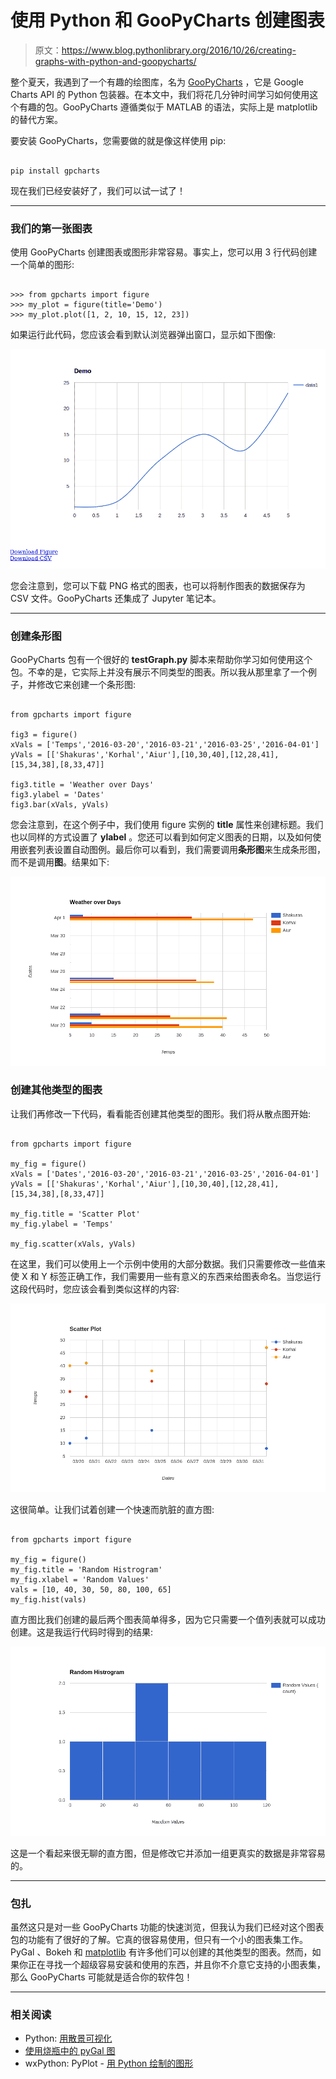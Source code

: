 # 使用 Python 和 GooPyCharts 创建图表

> 原文：<https://www.blog.pythonlibrary.org/2016/10/26/creating-graphs-with-python-and-goopycharts/>

整个夏天，我遇到了一个有趣的绘图库，名为 [GooPyCharts](https://github.com/Dfenestrator/GooPyCharts) ，它是 Google Charts API 的 Python 包装器。在本文中，我们将花几分钟时间学习如何使用这个有趣的包。GooPyCharts 遵循类似于 MATLAB 的语法，实际上是 matplotlib 的替代方案。

要安装 GooPyCharts，您需要做的就是像这样使用 pip:

```

pip install gpcharts

```

现在我们已经安装好了，我们可以试一试了！

* * *

### 我们的第一张图表

使用 GooPyCharts 创建图表或图形非常容易。事实上，您可以用 3 行代码创建一个简单的图形:

```

>>> from gpcharts import figure
>>> my_plot = figure(title='Demo')
>>> my_plot.plot([1, 2, 10, 15, 12, 23])

```

如果运行此代码，您应该会看到默认浏览器弹出窗口，显示如下图像:

![gpchart_simple](img/adb18933551ffe5649f5645be92cf880.png)

您会注意到，您可以下载 PNG 格式的图表，也可以将制作图表的数据保存为 CSV 文件。GooPyCharts 还集成了 Jupyter 笔记本。

* * *

### 创建条形图

GooPyCharts 包有一个很好的 **testGraph.py** 脚本来帮助你学习如何使用这个包。不幸的是，它实际上并没有展示不同类型的图表。所以我从那里拿了一个例子，并修改它来创建一个条形图:

```

from gpcharts import figure

fig3 = figure()
xVals = ['Temps','2016-03-20','2016-03-21','2016-03-25','2016-04-01']
yVals = [['Shakuras','Korhal','Aiur'],[10,30,40],[12,28,41],[15,34,38],[8,33,47]]

fig3.title = 'Weather over Days'
fig3.ylabel = 'Dates'
fig3.bar(xVals, yVals)

```

您会注意到，在这个例子中，我们使用 figure 实例的 **title** 属性来创建标题。我们也以同样的方式设置了 **ylabel** 。您还可以看到如何定义图表的日期，以及如何使用嵌套列表设置自动图例。最后你可以看到，我们需要调用**条形图**来生成条形图，而不是调用**图**。结果如下:

![weather](img/46e0437275356e552435c2b085bee038.png)

### 创建其他类型的图表

让我们再修改一下代码，看看能否创建其他类型的图形。我们将从散点图开始:

```

from gpcharts import figure

my_fig = figure()
xVals = ['Dates','2016-03-20','2016-03-21','2016-03-25','2016-04-01']
yVals = [['Shakuras','Korhal','Aiur'],[10,30,40],[12,28,41],[15,34,38],[8,33,47]]

my_fig.title = 'Scatter Plot'
my_fig.ylabel = 'Temps'

my_fig.scatter(xVals, yVals)

```

在这里，我们可以使用上一个示例中使用的大部分数据。我们只需要修改一些值来使 X 和 Y 标签正确工作，我们需要用一些有意义的东西来给图表命名。当您运行这段代码时，您应该会看到类似这样的内容:

![scatter](img/fdb74cbe4b2a6aa86774303ff75cc9dc.png)

这很简单。让我们试着创建一个快速而肮脏的直方图:

```

from gpcharts import figure

my_fig = figure()
my_fig.title = 'Random Histrogram'
my_fig.xlabel = 'Random Values'
vals = [10, 40, 30, 50, 80, 100, 65]
my_fig.hist(vals)

```

直方图比我们创建的最后两个图表简单得多，因为它只需要一个值列表就可以成功创建。这是我运行代码时得到的结果:

![histogram](img/0926d1e79262ec80799a6ef5333efb53.png)

这是一个看起来很无聊的直方图，但是修改它并添加一组更真实的数据是非常容易的。

* * *

### 包扎

虽然这只是对一些 GooPyCharts 功能的快速浏览，但我认为我们已经对这个图表包的功能有了很好的了解。它真的很容易使用，但只有一个小的图表集工作。PyGal 、Bokeh 和 [matplotlib](http://matplotlib.org/) 有许多他们可以创建的其他类型的图表。然而，如果你正在寻找一个超级容易安装和使用的东西，并且你不介意它支持的小图表集，那么 GooPyCharts 可能就是适合你的软件包！

* * *

### 相关阅读

*   Python: [用散景可视化](https://www.blog.pythonlibrary.org/2016/07/27/python-visualization-with-bokeh/)
*   [使用烧瓶中的 pyGal 图](https://www.blog.pythonlibrary.org/2015/04/16/using-pygal-graphs-in-flask/)
*   wxPython: PyPlot - [用 Python 绘制的图形](https://www.blog.pythonlibrary.org/2010/09/27/wxpython-pyplot-graphs-with-python/)